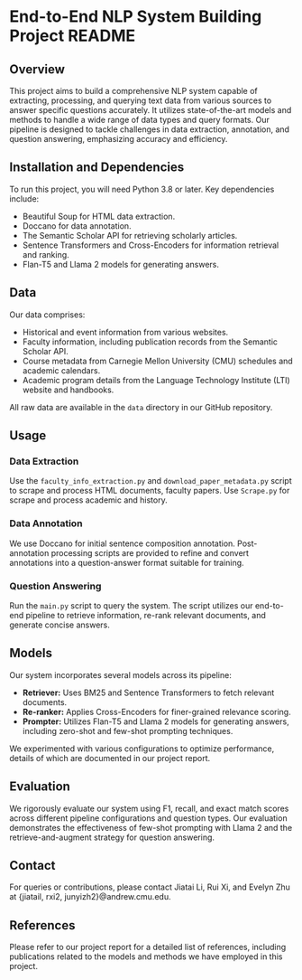 # End-to-End NLP System Building Project README

## Overview

This project aims to build a comprehensive NLP system capable of extracting, processing, and querying text data from various sources to answer specific questions accurately. It utilizes state-of-the-art models and methods to handle a wide range of data types and query formats. Our pipeline is designed to tackle challenges in data extraction, annotation, and question answering, emphasizing accuracy and efficiency.

## Installation and Dependencies

To run this project, you will need Python 3.8 or later. Key dependencies include:

- Beautiful Soup for HTML data extraction.
- Doccano for data annotation.
- The Semantic Scholar API for retrieving scholarly articles.
- Sentence Transformers and Cross-Encoders for information retrieval and ranking.
- Flan-T5 and Llama 2 models for generating answers.

## Data

Our data comprises:

- Historical and event information from various websites.
- Faculty information, including publication records from the Semantic Scholar API.
- Course metadata from Carnegie Mellon University (CMU) schedules and academic calendars.
- Academic program details from the Language Technology Institute (LTI) website and handbooks.

All raw data are available in the `data` directory in our GitHub repository.

## Usage

### Data Extraction

Use the `faculty_info_extraction.py` and `download_paper_metadata.py` script to scrape and process HTML documents, faculty papers. 
Use `Scrape.py` for scrape and process academic and history.

### Data Annotation

We use Doccano for initial sentence composition annotation. Post-annotation processing scripts are provided to refine and convert annotations into a question-answer format suitable for training.

### Question Answering

Run the `main.py` script to query the system. The script utilizes our end-to-end pipeline to retrieve information, re-rank relevant documents, and generate concise answers.

## Models

Our system incorporates several models across its pipeline:

- **Retriever:** Uses BM25 and Sentence Transformers to fetch relevant documents.
- **Re-ranker:** Applies Cross-Encoders for finer-grained relevance scoring.
- **Prompter:** Utilizes Flan-T5 and Llama 2 models for generating answers, including zero-shot and few-shot prompting techniques.

We experimented with various configurations to optimize performance, details of which are documented in our project report.

## Evaluation

We rigorously evaluate our system using F1, recall, and exact match scores across different pipeline configurations and question types. Our evaluation demonstrates the effectiveness of few-shot prompting with Llama 2 and the retrieve-and-augment strategy for question answering.

## Contact

For queries or contributions, please contact Jiatai Li, Rui Xi, and Evelyn Zhu at {jiatail, rxi2, junyizh2}@andrew.cmu.edu.

## References

Please refer to our project report for a detailed list of references, including publications related to the models and methods we have employed in this project.

